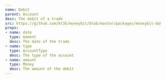 ```yaml
---
name: Debit
parent: Account
desc: The debit of a trade
src: https://github.com/kt3k/moneybit/blob/master/packages/moneybit-domain/debit.js
props:
- name: date
  type: moment
  desc: The date of the trade
- name: type
  type: AccountType
  desc: The type of the account
- name: amount
  type: Money
  desc: The amount of the debit
---
```

